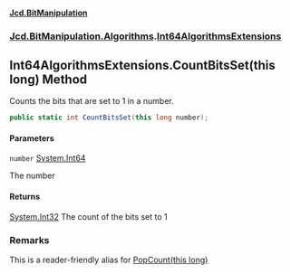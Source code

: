 #### [Jcd.BitManipulation](index.md 'index')

### [Jcd.BitManipulation.Algorithms](Jcd.BitManipulation.Algorithms.md 'Jcd.BitManipulation.Algorithms').[Int64AlgorithmsExtensions](Jcd.BitManipulation.Algorithms.Int64AlgorithmsExtensions.md 'Jcd.BitManipulation.Algorithms.Int64AlgorithmsExtensions')

## Int64AlgorithmsExtensions.CountBitsSet(this long) Method

Counts the bits that are set to 1 in a number.

```csharp
public static int CountBitsSet(this long number);
```

#### Parameters

<a name='Jcd.BitManipulation.Algorithms.Int64AlgorithmsExtensions.CountBitsSet(thislong).number'></a>

`number` [System.Int64](https://docs.microsoft.com/en-us/dotnet/api/System.Int64 'System.Int64')

The number

#### Returns

[System.Int32](https://docs.microsoft.com/en-us/dotnet/api/System.Int32 'System.Int32')
The count of the bits set to 1

### Remarks

This is a reader-friendly alias for [PopCount(this long)](Jcd.BitManipulation.Algorithms.Int64AlgorithmsExtensions.PopCount(thislong).md 'Jcd.BitManipulation.Algorithms.Int64AlgorithmsExtensions.PopCount(this long)')